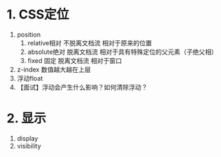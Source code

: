 # 1. CSS定位
1. position
	1. relative相对  不脱离文档流  相对于原来的位置
	2. absolute绝对	 脱离文档流		相对于具有特殊定位的父元素（子绝父相）
	3. fixed 固定	脱离文档流	相对于窗口
2. z-index 数值越大越在上层
3. 浮动float
4. 【面试】浮动会产生什么影响？如何清除浮动？
# 2. 显示
1. display
2. visibility